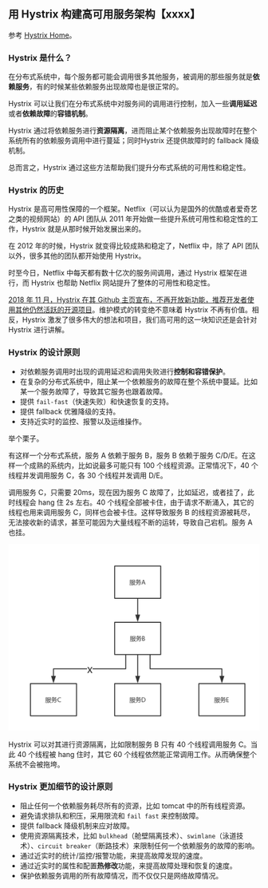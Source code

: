 ## 用 Hystrix 构建高可用服务架构【xxxx】

参考 [Hystrix Home](https://github.com/Netflix/Hystrix/wiki#what)。

### Hystrix 是什么？

在分布式系统中，每个服务都可能会调用很多其他服务，被调用的那些服务就是**依赖服务**，有的时候某些依赖服务出现故障也是很正常的。

Hystrix 可以让我们在分布式系统中对服务间的调用进行控制，加入一些**调用延迟**或者**依赖故障**的**容错机制**。

Hystrix 通过将依赖服务进行**资源隔离**，进而阻止某个依赖服务出现故障时在整个系统所有的依赖服务调用中进行蔓延；同时Hystrix 还提供故障时的 fallback 降级机制。

总而言之，Hystrix 通过这些方法帮助我们提升分布式系统的可用性和稳定性。

### Hystrix 的历史

Hystrix 是高可用性保障的一个框架。Netflix（可以认为是国外的优酷或者爱奇艺之类的视频网站）的 API 团队从 2011 年开始做一些提升系统可用性和稳定性的工作，Hystrix 就是从那时候开始发展出来的。

在 2012 年的时候，Hystrix 就变得比较成熟和稳定了，Netflix 中，除了 API 团队以外，很多其他的团队都开始使用 Hystrix。

时至今日，Netflix 中每天都有数十亿次的服务间调用，通过 Hystrix 框架在进行，而 Hystrix 也帮助 Netflix 网站提升了整体的可用性和稳定性。

[2018 年 11 月，Hystrix 在其 Github 主页宣布，不再开放新功能，推荐开发者使用其他仍然活跃的开源项目](https://github.com/Netflix/Hystrix/blob/master/README.md#hystrix-status)。维护模式的转变绝不意味着 Hystrix 不再有价值。相反，Hystrix 激发了很多伟大的想法和项目，我们高可用的这一块知识还是会针对 Hystrix 进行讲解。

### Hystrix 的设计原则

* 对依赖服务调用时出现的调用延迟和调用失败进行**控制和容错保护**。
* 在复杂的分布式系统中，阻止某一个依赖服务的故障在整个系统中蔓延。比如某一个服务故障了，导致其它服务也跟着故障。
* 提供 `fail-fast`（快速失败）和快速恢复的支持。
* 提供 fallback 优雅降级的支持。
* 支持近实时的监控、报警以及运维操作。

举个栗子。

有这样一个分布式系统，服务 A 依赖于服务 B，服务 B 依赖于服务 C/D/E。在这样一个成熟的系统内，比如说最多可能只有 100 个线程资源。正常情况下，40 个线程并发调用服务 C，各 30 个线程并发调用 D/E。

调用服务 C，只需要 20ms，现在因为服务 C 故障了，比如延迟，或者挂了，此时线程会 hang 住 2s 左右。40 个线程全部被卡住，由于请求不断涌入，其它的线程也用来调用服务 C，同样也会被卡住。这样导致服务 B 的线程资源被耗尽，无法接收新的请求，甚至可能因为大量线程不断的运转，导致自己宕机。服务 A 也挂。

![service-invoke-road](/images/service-invoke-road.png)

Hystrix 可以对其进行资源隔离，比如限制服务 B 只有 40 个线程调用服务 C。当此 40 个线程被 hang 住时，其它 60 个线程依然能正常调用工作。从而确保整个系统不会被拖垮。

### Hystrix 更加细节的设计原则

* 阻止任何一个依赖服务耗尽所有的资源，比如 tomcat 中的所有线程资源。
* 避免请求排队和积压，采用限流和 `fail fast` 来控制故障。
* 提供 fallback 降级机制来应对故障。
* 使用资源隔离技术，比如 `bulkhead`（舱壁隔离技术）、`swimlane`（泳道技术）、`circuit breaker`（断路技术）来限制任何一个依赖服务的故障的影响。
* 通过近实时的统计/监控/报警功能，来提高故障发现的速度。
* 通过近实时的属性和配置**热修改**功能，来提高故障处理和恢复的速度。
* 保护依赖服务调用的所有故障情况，而不仅仅只是网络故障情况。



